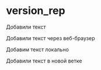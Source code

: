 ﻿# version_rep
Добавили текст

Добавили текст через веб-браузер


Добавим текст локально

Добавили текст в новой ветке